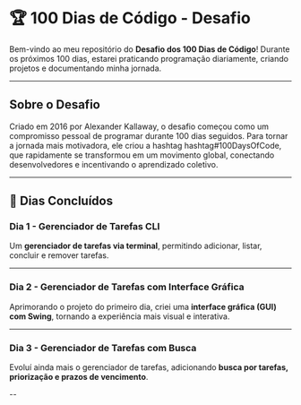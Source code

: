 # 🏆 100 Dias de Código - Desafio   

Bem-vindo ao meu repositório do **Desafio dos 100 Dias de Código**! Durante os próximos 100 dias, estarei praticando programação diariamente, criando projetos e documentando minha jornada. 

---

##  Sobre o Desafio  

Criado em 2016 por Alexander Kallaway, o desafio começou como um compromisso pessoal de programar durante 100 dias seguidos. Para tornar a jornada mais motivadora, ele criou a hashtag hashtag#100DaysOfCode, que rapidamente se transformou em um movimento global, conectando desenvolvedores e incentivando o aprendizado coletivo.

---

## 📌 Dias Concluídos  

###  Dia 1 - Gerenciador de Tarefas CLI   
Um **gerenciador de tarefas via terminal**, permitindo adicionar, listar, concluir e remover tarefas.  


---

### Dia 2 - Gerenciador de Tarefas com Interface Gráfica   
Aprimorando o projeto do primeiro dia, criei uma **interface gráfica (GUI) com Swing**, tornando a experiência mais visual e interativa.  



---

###  Dia 3 - Gerenciador de Tarefas com Busca   
Evoluí ainda mais o gerenciador de tarefas, adicionando **busca por tarefas, priorização e prazos de vencimento**.  


--
